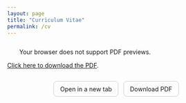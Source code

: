 ```yaml
---
layout: page
title: "Curriculum Vitae"
permalink: /cv
---
```


<link rel="stylesheet" href="/assets/css/override.css">

<!-- Visualizzazione embedded con fallback -->
<div style="
  width: 100%;
  max-width: 1200px;       /* larghezza massima del PDF */
  margin: 0 auto;          /* centra il contenitore */
  padding: 1em 0;          /* spazio sopra e sotto */
">
<object 
    data="/assets/files/AlbertoNasi_CV.pdf"
    type="application/pdf"
    width="100%"
    height="600px"
    style="max-width: 1200px; margin: 2em; solid #ccc;"
  >
    Your browser does not support PDF previews.
    
  <a href="/assets/files/AlbertoNasi_CV.pdf">Click here to download the PDF</a>.
</object>
</div>



<!-- Pulsanti rapidi -->
<p style="text-align:center; margin: 0 0 0.8rem;">
  <a href="/assets/files/AlbertoNasi_CV.pdf" target="_blank" rel="noopener" 
     style="display:inline-block; padding:0.6em 1em; border-radius:8px; text-decoration:none; border:1px solid #ccc;">
    Open in a new tab
  </a>
  &nbsp;
  <a href="/assets/files/AlbertoNasi_CV.pdf" download 
     style="display:inline-block; padding:0.6em 1em; border-radius:8px; text-decoration:none; border:1px solid #ccc;">
    Download PDF
  </a>
</p>
